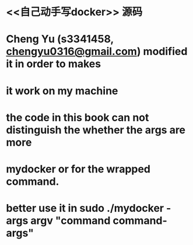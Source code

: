 # <<自己动手写docker>> 源码

# Cheng Yu (s3341458, chengyu0316@gmail.com) modified it in order to makes
# it work on my machine

# the code in this book can not distinguish the whether the args are more
# mydocker or for the wrapped command.

# better use it in sudo ./mydocker -args argv "command command-args"
